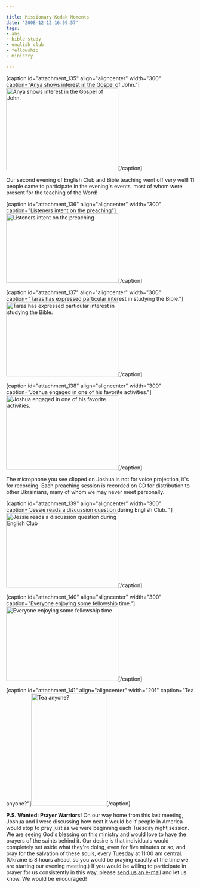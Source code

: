 ```yaml
---

title: Missionary Kodak Moments
date: '2008-12-12 16:09:57'
tags:
- abs
- bible study
- english club
- fellowship
- ministry

---
```


[caption id="attachment_135" align="aligncenter" width="300" caption="Anya shows interest in the Gospel of John."]<a href="https://s3.amazonaws.com/content.ofreport.com/2008/12/dsc_3732.jpg"><img class="size-medium wp-image-135" title="dsc_3732" src="https://s3.amazonaws.com/content.ofreport.com/2008/12/dsc_3732-300x221.jpg" alt="Anya shows interest in the Gospel of John." width="300" height="221" /></a>[/caption]

Our second evening of English Club and Bible teaching went off very well! 11 people came to participate in the evening's events, most of whom were present for the teaching of the Word!

[caption id="attachment_136" align="aligncenter" width="300" caption="Listeners intent on the preaching"]<a href="https://s3.amazonaws.com/content.ofreport.com/2008/12/dsc_3733.jpg"><img class="size-medium wp-image-136" title="dsc_3733" src="https://s3.amazonaws.com/content.ofreport.com/2008/12/dsc_3733-300x185.jpg" alt="Listeners intent on the preaching" width="300" height="185" /></a>[/caption]
<!--more-->
[caption id="attachment_137" align="aligncenter" width="300" caption="Taras has expressed particular interest in studying the Bible."]<a href="https://s3.amazonaws.com/content.ofreport.com/2008/12/dsc_3735.jpg"><img class="size-medium wp-image-137" title="dsc_3735" src="https://s3.amazonaws.com/content.ofreport.com/2008/12/dsc_3735-300x199.jpg" alt="Taras has expressed particular interest in studying the Bible." width="300" height="199" /></a>[/caption]

[caption id="attachment_138" align="aligncenter" width="300" caption="Joshua engaged in one of his favorite activities."]<a href="https://s3.amazonaws.com/content.ofreport.com/2008/12/dsc_3730.jpg"><img class="size-medium wp-image-138" title="dsc_3730" src="https://s3.amazonaws.com/content.ofreport.com/2008/12/dsc_3730-300x199.jpg" alt="Joshua engaged in one of his favorite activities." width="300" height="199" /></a>[/caption]

The microphone you see clipped on Joshua is not for voice projection, it's for recording. Each preaching session is recorded on CD for distribution to other Ukrainians, many of whom we may never meet personally.

[caption id="attachment_139" align="aligncenter" width="300" caption="Jessie reads a discussion question during English Club. "]<a href="https://s3.amazonaws.com/content.ofreport.com/2008/12/dsc_3729.jpg"><img class="size-medium wp-image-139" title="dsc_3729" src="https://s3.amazonaws.com/content.ofreport.com/2008/12/dsc_3729-300x199.jpg" alt="Jessie reads a discussion question during English Club" width="300" height="199" /></a>[/caption]

[caption id="attachment_140" align="aligncenter" width="300" caption="Everyone enjoying some fellowship time."]<a href="https://s3.amazonaws.com/content.ofreport.com/2008/12/dsc_3736.jpg"><img class="size-medium wp-image-140" title="dsc_3736" src="https://s3.amazonaws.com/content.ofreport.com/2008/12/dsc_3736-300x199.jpg" alt="Everyone enjoying some fellowship time" width="300" height="199" /></a>[/caption]

[caption id="attachment_141" align="aligncenter" width="201" caption="Tea anyone?"]<a href="https://s3.amazonaws.com/content.ofreport.com/2008/12/dsc_3744.jpg"><img class="size-medium wp-image-141" title="dsc_3744" src="https://s3.amazonaws.com/content.ofreport.com/2008/12/dsc_3744-201x300.jpg" alt="Tea anyone?" width="201" height="300" /></a>[/caption]

<strong>P.S. Wanted: Prayer Warriors!</strong> On our way home from this last meeting, Joshua and I were discussing how neat it would be if people in America would stop to pray just as we were beginning each Tuesday night session. We are seeing God's blessing on this ministry and would love to have the prayers of the saints behind it. Our desire is that individuals would completely set aside what they're doing, even for five minutes or so, and pray for the salvation of these souls, every Tuesday at 11:00 am central. (Ukraine is 8 hours ahead, so you would be praying exactly at the time we are starting our evening meeting.) If you would be willing to participate in prayer for us consistently in this way, please <a href="http://www.OFReport.com/contact-us/">send us an e-mail</a> and let us know. We would be encouraged!
